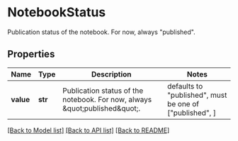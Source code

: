 # NotebookStatus

Publication status of the notebook. For now, always \"published\".

## Properties

| Name      | Type    | Description                                                                  | Notes                                                   |
| --------- | ------- | ---------------------------------------------------------------------------- | ------------------------------------------------------- |
| **value** | **str** | Publication status of the notebook. For now, always \&quot;published\&quot;. | defaults to "published", must be one of ["published", ] |

[[Back to Model list]](README.md#documentation-for-models) [[Back to API list]](README.md#documentation-for-api-endpoints) [[Back to README]](README.md)
